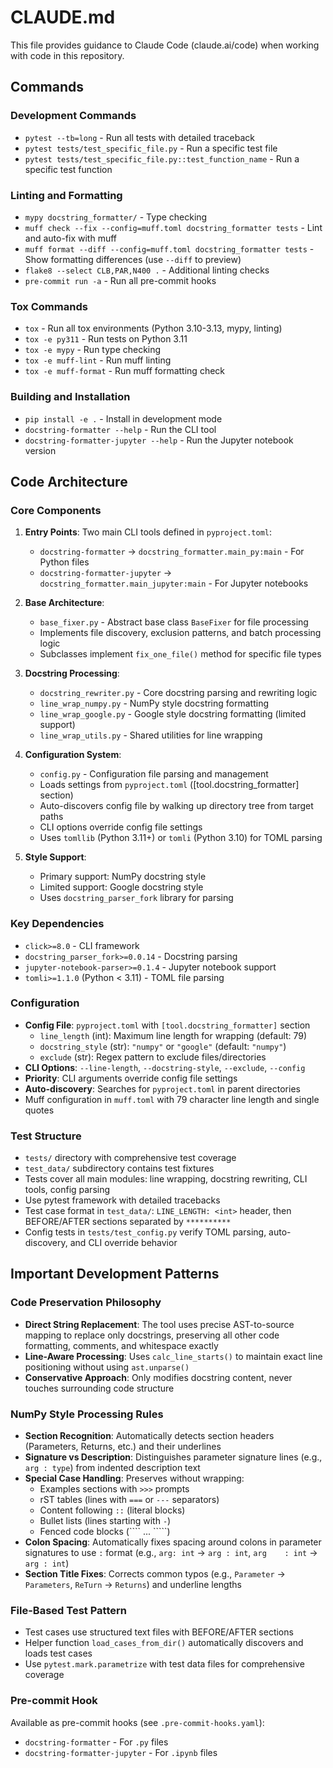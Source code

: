# CLAUDE.md

This file provides guidance to Claude Code (claude.ai/code) when working with
code in this repository.

## Commands

### Development Commands

- `pytest --tb=long` - Run all tests with detailed traceback
- `pytest tests/test_specific_file.py` - Run a specific test file
- `pytest tests/test_specific_file.py::test_function_name` - Run a specific
  test function

### Linting and Formatting

- `mypy docstring_formatter/` - Type checking
- `muff check --fix --config=muff.toml docstring_formatter tests` - Lint and
  auto-fix with muff
- `muff format --diff --config=muff.toml docstring_formatter tests` - Show
  formatting differences (use `--diff` to preview)
- `flake8 --select CLB,PAR,N400 .` - Additional linting checks
- `pre-commit run -a` - Run all pre-commit hooks

### Tox Commands

- `tox` - Run all tox environments (Python 3.10-3.13, mypy, linting)
- `tox -e py311` - Run tests on Python 3.11
- `tox -e mypy` - Run type checking
- `tox -e muff-lint` - Run muff linting
- `tox -e muff-format` - Run muff formatting check

### Building and Installation

- `pip install -e .` - Install in development mode
- `docstring-formatter --help` - Run the CLI tool
- `docstring-formatter-jupyter --help` - Run the Jupyter notebook version

## Code Architecture

### Core Components

1. **Entry Points**: Two main CLI tools defined in `pyproject.toml`:

   - `docstring-formatter` → `docstring_formatter.main_py:main` - For Python
     files
   - `docstring-formatter-jupyter` → `docstring_formatter.main_jupyter:main` -
     For Jupyter notebooks

2. **Base Architecture**:

   - `base_fixer.py` - Abstract base class `BaseFixer` for file processing
   - Implements file discovery, exclusion patterns, and batch processing logic
   - Subclasses implement `fix_one_file()` method for specific file types

3. **Docstring Processing**:

   - `docstring_rewriter.py` - Core docstring parsing and rewriting logic
   - `line_wrap_numpy.py` - NumPy style docstring formatting
   - `line_wrap_google.py` - Google style docstring formatting (limited
     support)
   - `line_wrap_utils.py` - Shared utilities for line wrapping

4. **Configuration System**:

   - `config.py` - Configuration file parsing and management
   - Loads settings from `pyproject.toml` ([tool.docstring_formatter] section)
   - Auto-discovers config file by walking up directory tree from target paths
   - CLI options override config file settings
   - Uses `tomllib` (Python 3.11+) or `tomli` (Python 3.10) for TOML parsing

5. **Style Support**:

   - Primary support: NumPy docstring style
   - Limited support: Google docstring style
   - Uses `docstring_parser_fork` library for parsing

### Key Dependencies

- `click>=8.0` - CLI framework
- `docstring_parser_fork>=0.0.14` - Docstring parsing
- `jupyter-notebook-parser>=0.1.4` - Jupyter notebook support
- `tomli>=1.1.0` (Python < 3.11) - TOML file parsing

### Configuration

- **Config File**: `pyproject.toml` with `[tool.docstring_formatter]` section
  - `line_length` (int): Maximum line length for wrapping (default: 79)
  - `docstring_style` (str): `"numpy"` or `"google"` (default: `"numpy"`)
  - `exclude` (str): Regex pattern to exclude files/directories
- **CLI Options**: `--line-length`, `--docstring-style`, `--exclude`,
  `--config`
- **Priority**: CLI arguments override config file settings
- **Auto-discovery**: Searches for `pyproject.toml` in parent directories
- Muff configuration in `muff.toml` with 79 character line length and single
  quotes

### Test Structure

- `tests/` directory with comprehensive test coverage
- `test_data/` subdirectory contains test fixtures
- Tests cover all main modules: line wrapping, docstring rewriting, CLI tools,
  config parsing
- Use pytest framework with detailed tracebacks
- Test case format in `test_data/`: `LINE_LENGTH: <int>` header, then
  BEFORE/AFTER sections separated by `**********`
- Config tests in `tests/test_config.py` verify TOML parsing, auto-discovery,
  and CLI override behavior

## Important Development Patterns

### Code Preservation Philosophy

- **Direct String Replacement**: The tool uses precise AST-to-source mapping to
  replace only docstrings, preserving all other code formatting, comments, and
  whitespace exactly
- **Line-Aware Processing**: Uses `calc_line_starts()` to maintain exact line
  positioning without using `ast.unparse()`
- **Conservative Approach**: Only modifies docstring content, never touches
  surrounding code structure

### NumPy Style Processing Rules

- **Section Recognition**: Automatically detects section headers (Parameters,
  Returns, etc.) and their underlines
- **Signature vs Description**: Distinguishes parameter signature lines (e.g.,
  `arg : type`) from indented description text
- **Special Case Handling**: Preserves without wrapping:
  - Examples sections with `>>>` prompts
  - rST tables (lines with `===` or `---` separators)
  - Content following `::` (literal blocks)
  - Bullet lists (lines starting with `-`)
  - Fenced code blocks (\`\`\`\` ... \`\`\`\`\`)
- **Colon Spacing**: Automatically fixes spacing around colons in parameter
  signatures to use `:` format (e.g., `arg: int` → `arg : int`, `arg    : int`
  → `arg : int`)
- **Section Title Fixes**: Corrects common typos (e.g., `Parameter` →
  `Parameters`, `ReTurn` → `Returns`) and underline lengths

### File-Based Test Pattern

- Test cases use structured text files with BEFORE/AFTER sections
- Helper function `load_cases_from_dir()` automatically discovers and loads
  test cases
- Use `pytest.mark.parametrize` with test data files for comprehensive coverage

### Pre-commit Hook

Available as pre-commit hooks (see `.pre-commit-hooks.yaml`):

- `docstring-formatter` - For `.py` files
- `docstring-formatter-jupyter` - For `.ipynb` files
